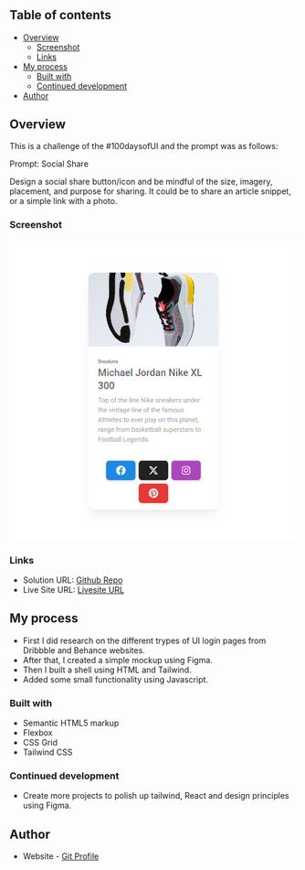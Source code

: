 # 

## Table of contents

- [Overview](#overview)
  - [Screenshot](#screenshot)
  - [Links](#links)
- [My process](#my-process)
  - [Built with](#built-with)
  - [Continued development](#continued-development)
- [Author](#author)

## Overview

This is a challenge of the #100daysofUI and the prompt was as follows:

Prompt: Social Share

Design a social share button/icon and be mindful of the size, imagery, placement, and purpose for sharing. It could be to share an article snippet, or a simple link with a photo.


### Screenshot

![](./src/assets/screenshot.png)

### Links

- Solution URL: [Github Repo](https://github.com/Robert-Thaiyah/30-days-ui-to-react-challenge/tree/main/Day-10)
- Live Site URL: [Livesite URL]()

## My process

- First I did research on the different trypes of UI login pages from Dribbble and Behance websites.
- After that, I created a simple mockup using Figma.
- Then I built a shell using HTML and Tailwind.
- Added some small functionality using Javascript.
### Built with

- Semantic HTML5 markup
- Flexbox
- CSS Grid
- Tailwind CSS

### Continued development

- Create more projects to polish up tailwind, React and design principles using Figma.

## Author

- Website - [Git Profile](https://github.com/Robert-Thaiyah)


